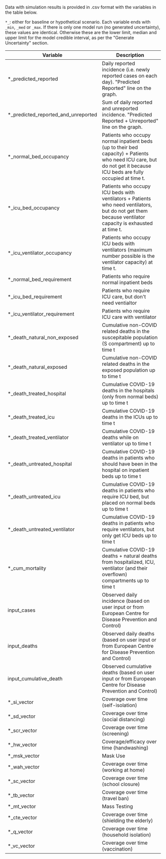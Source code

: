 Data with simulation results is provided in .csv format with the variables in the table below.


`*_`: either for baseline or hypothetical scenario.
Each variable ends with `_min`, `_med` or `_max`. If there is only one model run (no generated uncertainty), these values are identical. Otherwise these are the lower limit, median and upper limit for the model credible interval, as per the "Generate Uncertainty" section.


| Variable                            | Description                                                                                                                                                          |
|-------------------------------------|----------------------------------------------------------------------------------------------------------------------------------------------------------------------|
| *_predicted_reported                | Daily reported incidence (i.e. newly reported cases on each day). "Predicted Reported" line on the graph.                                                            |
| *_predicted_reported_and_unreported | Sum of daily reported and unreported incidence. "Predicted Reported + Unreported" line on the graph.                                                                 |
| *_normal_bed_occupancy              | Patients who occupy normal inpatient beds (up to their bed capacity) + Patients who need ICU care, but do not get it because ICU beds are fully occupied at time t.  |
| *_icu_bed_occupancy                 | Patients who occupy ICU beds with ventilators + Patients who need ventilators, but do not get them because ventilator capacity is exhausted  at time t.              |
| *_icu_ventilator_occupancy          | Patients who occupy ICU beds with ventilators (maximum number possible is the ventilator capacity) at time t.                                                        |
| *_normal_bed_requirement            | Patients who require normal inpatient beds                                                                                                                           |
| *_icu_bed_requirement               | Patients who require ICU care, but don't need ventialtor                                                                                                             |
| *_icu_ventilator_requirement        | Patients who require ICU care with ventilator                                                                                                                        |
| *_death_natural_non_exposed         | Cumulative non-COVID related deaths in the suscepitable population (S compartment) up to time t                                                                      |
| *_death_natural_exposed             | Cumulative non-COVID related deaths in the exposed population up to time t                                                                                           |
| *_death_treated_hospital            | Cumulative COVID-19 deaths in the hospitals (only from normal beds) up to time t                                                                                     |
| *_death_treated_icu                 | Cumulative COVID-19 deaths in the ICUs up to time t                                                                                                                  |
| *_death_treated_ventilator          | Cumulative COVID-19 deaths while on ventilator up to time t                                                                                                          |
| *_death_untreated_hospital          | Cumulative COVID-19 deaths in patients who should have been in the hospital on inpatient beds up to time t                                                           |
| *_death_untreated_icu               | Cumulative COVID-19 deaths in patients who require ICU bed, but placed on normal beds up to time t                                                                   |
| *_death_untreated_ventilator        | Cumulative COVID-19 deaths in patients who require ventilators, but only get ICU beds up to time t                                                                   |
| *_cum_mortality                     | Cumulative COVID-19 deaths + natural deaths from hospitalized, ICU, ventilator (and their overflown) compartments up to time t                                       |
| input_cases                         | Observed daily incidence (based on user input or from European Centre for Disease Prevention and Control)                                                            |
| input_deaths                        | Observed daily deaths (based on user input or from European Centre for Disease Prevention and Control)                                                               |
| input_cumulative_death              | Observed cumulative deaths (based on user input or from European Centre for Disease Prevention and Control)                                                          |
| *_si_vector                         | Coverage over time (self-isolation)                                                                                                                                  |
| *_sd_vector                         | Coverage over time (social distancing)                                                                                                                               |
| *_scr_vector                        | Coverage over time (screening)                                                                                                                                       |
| *_hw_vector                         | Coverage/efficacy over time (handwashing)                                                                                                                            |
| *_msk_vector                        | Mask Use                                                                                                                                                             |
| *_wah_vector                        | Coverage over time (working at home)                                                                                                                                 |
| *_sc_vector                         | Coverage over time (school closure)                                                                                                                                  |
| *_tb_vector                         | Coverage over time (travel ban)                                                                                                                                      |
| *_mt_vector                         | Mass Testing                                                                                                                                                         |
| *_cte_vector                        | Coverage over time (shielding the elderly)                                                                                                                           |
| *_q_vector                          | Coverage over time (household isolation)                                                                                                                             |
| *_vc_vector                         | Coverage over time (vaccination)                                                                                                                                     |